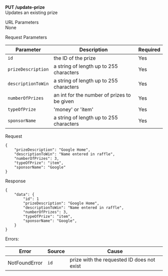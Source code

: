 **PUT /update-prize** <br />
Updates an existing prize

URL Parameters <br />
None

Request Parameters <br />

| Parameter        | Description           | Required  |
| ---------------- | --------------------- | --------- |
| `id` | the ID of the prize | Yes |
| `prizeDescription` | a string of length up to 255 characters | Yes |
| `descriptionToWin` | a string of length up to 255 characters | Yes |
| `numberOfPrizes` | an int for the number of prizes to be given | Yes |
| `typeOfPrize` | 'money' or 'item' | Yes |
| `sponsorName` |  a string of length up to 255 characters | Yes |

Request
```
{
	"prizeDescription": "Google Home",
	"descriptionToWin": "Name entered in raffle",
 	"numberOfPrizes": 3,
  	"typeOfPrize": "item",
	"sponsorName": "Google"
}
```

Response
```
{
	"data": {
		"id": 1
		"prizeDescription": "Google Home",
		"descriptionToWin": "Name entered in raffle",
	  	"numberOfPrizes": 3,
	  	"typeOfPrize": "item",
		"sponsorName": "Google",
	}
}
```

Errors: <br>

| Error        | Source | Cause  |
| ------------ | ------ | ------ |
| NotFoundError | `id` | prize with the requested ID does not exist |

